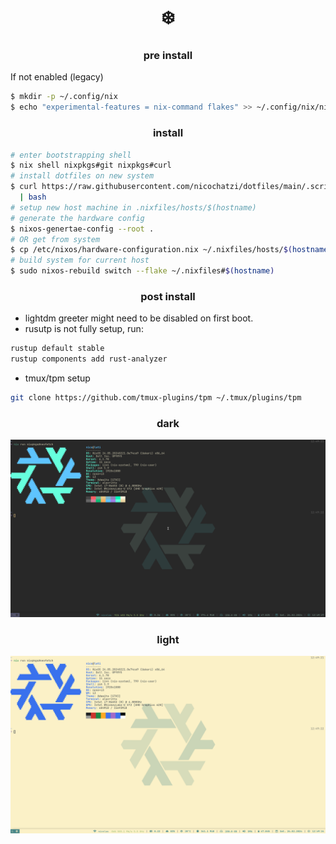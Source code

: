 <h1 align="center">❄️</h1>

<h3 align="center">pre install</h3>

If not enabled (legacy)

```bash
$ mkdir -p ~/.config/nix
$ echo "experimental-features = nix-command flakes" >> ~/.config/nix/nix.conf
```

<h3 align="center">install</h3>

```bash
# enter bootstrapping shell
$ nix shell nixpkgs#git nixpkgs#curl
# install dotfiles on new system
$ curl https://raw.githubusercontent.com/nicochatzi/dotfiles/main/.scripts/install-dotfiles.sh \
  | bash
# setup new host machine in .nixfiles/hosts/$(hostname)
# generate the hardware config
$ nixos-genertae-config --root .
# OR get from system
$ cp /etc/nixos/hardware-configuration.nix ~/.nixfiles/hosts/$(hostname)/
# build system for current host
$ sudo nixos-rebuild switch --flake ~/.nixfiles#$(hostname)
```

<h3 align="center">post install</h3>

- lightdm greeter might need to be disabled on first boot.
- rusutp is not fully setup, run:

```bash
rustup default stable
rustup components add rust-analyzer
```

- tmux/tpm setup

```bash
git clone https://github.com/tmux-plugins/tpm ~/.tmux/plugins/tpm
```

<h3 align="center">dark</h3>

![lati-dark](./assets/lati-dark.png)

<h3 align="center">light</h3>

![lati-light](./assets/lati-light.png)
